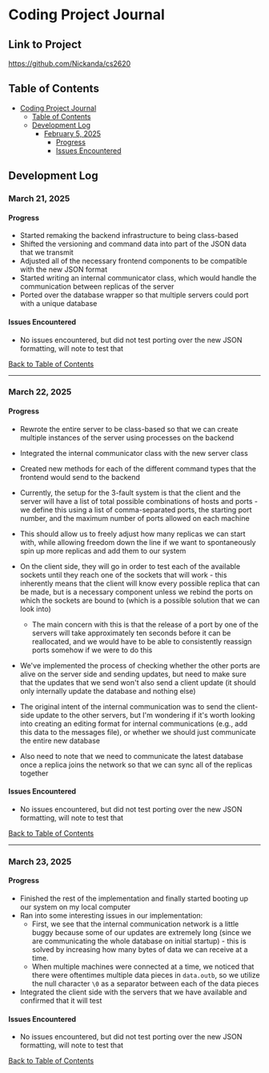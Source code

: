 # Coding Project Journal

## Link to Project

https://github.com/Nickanda/cs2620

## Table of Contents

- [Coding Project Journal](#coding-project-journal)
  - [Table of Contents](#table-of-contents)
  - [Development Log](#development-log)
    - [February 5, 2025](#february-5-2025)
      - [Progress](#progress)
      - [Issues Encountered](#issues-encountered)

## Development Log

### March 21, 2025

#### Progress

- Started remaking the backend infrastructure to being class-based
- Shifted the versioning and command data into part of the JSON data that we transmit
- Adjusted all of the necessary frontend components to be compatible with the new JSON format
- Started writing an internal communicator class, which would handle the communication between replicas of the server
- Ported over the database wrapper so that multiple servers could port with a unique database

#### Issues Encountered

- No issues encountered, but did not test porting over the new JSON formatting, will note to test that

[Back to Table of Contents](#table-of-contents)

---

### March 22, 2025

#### Progress

- Rewrote the entire server to be class-based so that we can create multiple instances of the server using processes on the backend
- Integrated the internal communicator class with the new server class
- Created new methods for each of the different command types that the frontend would send to the backend

- Currently, the setup for the 3-fault system is that the client and the server will have a list of total possible combinations of hosts and ports - we define this using a list of comma-separated ports, the starting port number, and the maximum number of ports allowed on each machine
- This should allow us to freely adjust how many replicas we can start with, while allowing freedom down the line if we want to spontaneously spin up more replicas and add them to our system
- On the client side, they will go in order to test each of the available sockets until they reach one of the sockets that will work - this inherently means that the client will know every possible replica that can be made, but is a necessary component unless we rebind the ports on which the sockets are bound to (which is a possible solution that we can look into)
  - The main concern with this is that the release of a port by one of the servers will take approximately ten seconds before it can be reallocated, and we would have to be able to consistently reassign ports somehow if we were to do this
- We've implemented the process of checking whether the other ports are alive on the server side and sending updates, but need to make sure that the updates that we send won't also send a client update (it should only internally update the database and nothing else)
- The original intent of the internal communication was to send the client-side update to the other servers, but I'm wondering if it's worth looking into creating an editing format for internal communications (e.g., add this data to the messages file), or whether we should just communicate the entire new database
- Also need to note that we need to communicate the latest database once a replica joins the network so that we can sync all of the replicas together

#### Issues Encountered

- No issues encountered, but did not test porting over the new JSON formatting, will note to test that

[Back to Table of Contents](#table-of-contents)

---

### March 23, 2025

#### Progress

- Finished the rest of the implementation and finally started booting up our system on my local computer
- Ran into some interesting issues in our implementation:
  - First, we see that the internal communication network is a little buggy because some of our updates are extremely long (since we are communicating the whole database on initial startup) - this is solved by increasing how many bytes of data we can receive at a time.
  - When multiple machines were connected at a time, we noticed that there were oftentimes multiple data pieces in `data.outb`, so we utilize the null character `\0` as a separator between each of the data pieces
- Integrated the client side with the servers that we have available and confirmed that it will test
 
#### Issues Encountered

- No issues encountered, but did not test porting over the new JSON formatting, will note to test that

[Back to Table of Contents](#table-of-contents)
